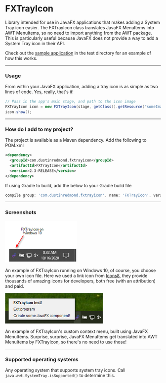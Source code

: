 # FXTrayIcon

Library intended for use in JavaFX applications that makes adding a System Tray icon easier.
The FXTrayIcon class translates JavaFX MenuItems into AWT MenuItems, so no need to import anything
from the AWT package. This is particularly useful because JavaFX does not provide a way to add a 
System Tray icon in their API. 

Check out the [sample application](./src/test/java/com/dustinredmond/fxtrayicon/IconTest.java) in the test directory for an example of how this works. 

---

### Usage

From within your JavaFX application, adding a tray icon is as simple as two lines of code.
Yes, really, that's it!

```java
// Pass in the app's main stage, and path to the icon image
FXTrayIcon icon = new FXTrayIcon(stage, getClass().getResource("someImageFile.png"));
icon.show();
```

---

### How do I add to my project? 

The project is available as a Maven dependency. Add the following to POM.xml

```xml
<dependency>
  <groupId>com.dustinredmond.fxtrayicon</groupId>
  <artifactId>FXTrayIcon</artifactId>
  <version>2.3-RELEASE</version>
</dependency>
```

If using Gradle to build, add the below to your Gradle build file

```groovy
compile group: 'com.dustinredmond.fxtrayicon', name: 'FXTrayIcon', version: '2.3-RELEASE'
```

---

### Screenshots

![FXTrayIcon example](./img/fxtrayicon-1.png)

An example of FXTrayIcon running on Windows 10, of course, you choose your own icon file.
Here we used a link icon from [Icons8](https://www.icons8.com), they provide thousands of amazing
 icons for developers, both free (with an attribution) and paid.


![FXTrayIcon menu example](./img/fxtrayicon-2.png)

An example of FXTrayIcon's custom context menu, built using JavaFX MenuItems.
Surprise, surprise, JavaFX MenuItems get translated into AWT MenuItems by FXTrayIcon,
so there's no need to use those!

---

### Supported operating systems

Any operating system that supports system tray icons.
Call `java.awt.SystemTray.isSupported()` to determine this.